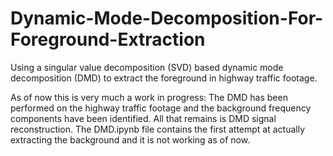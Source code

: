 # Dynamic-Mode-Decomposition-For-Foreground-Extraction
Using  a singular value decomposition (SVD) based dynamic mode decomposition (DMD) to extract the foreground in highway traffic footage.

As of now this is very much a work in progress: The DMD has been performed on the highway traffic footage and the background frequency components have been identified. All that remains is DMD signal reconstruction. The DMD.ipynb file contains the first attempt at actually extracting the background and it is not working as of now.
